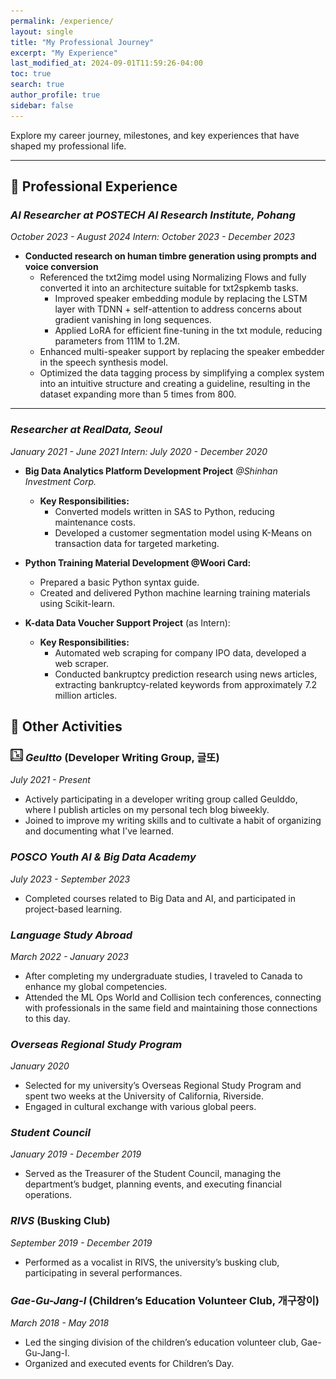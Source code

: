 ```yaml
---
permalink: /experience/
layout: single
title: "My Professional Journey"
excerpt: "My Experience"
last_modified_at: 2024-09-01T11:59:26-04:00
toc: true
search: true
author_profile: true
sidebar: false
---
```


Explore my career journey, milestones, and key experiences that have shaped my professional life.

---

## 💼 Professional Experience

### *AI Researcher at POSTECH AI Research Institute, Pohang*
*October 2023 - August 2024*
*Intern: October 2023 - December 2023*

- **Conducted research on human timbre generation using prompts and voice conversion**
  - Referenced the txt2img model using Normalizing Flows and fully converted it into an architecture suitable for txt2spkemb tasks.
    - Improved speaker embedding module by replacing the LSTM layer with TDNN + self-attention to address concerns about gradient vanishing in long sequences.
    - Applied LoRA for efficient fine-tuning in the txt module, reducing parameters from 111M to 1.2M.
  - Enhanced multi-speaker support by replacing the speaker embedder in the speech synthesis model.
  - Optimized the data tagging process by simplifying a complex system into an intuitive structure and creating a guideline, resulting in the dataset expanding more than 5 times from 800.

<!-- **Result**
- Original wav 1
<video width="200" controls>
  <source src="/assets/videos/audio1.mp4" type="video/mp4">
  Your browser does not support the video tag.
</video>

=> prompt: "20대 여성으로 음높이가 높고 차분하고 부드러운 목소리"

- Converted wav 1
<video width="200" controls>
  <source src="/assets/videos/audio2.mp4" type="video/mp4">
  Your browser does not support the video tag.
</video>

- Original wav 2
<video width="200" controls>
  <source src="/assets/videos/audio3.mp4" type="video/mp4">
  Your browser does not support the video tag.
</video>

=> prompt: "20대 여성으로 음높이가 높고 차분하고 부드러운 목소리"

- Converted wav 2
<video width="200" controls>
  <source src="/assets/videos/audio4.mp4" type="video/mp4">
  Your browser does not support the video tag.
</video> -->

---

### *Researcher at RealData, Seoul*
*January 2021 - June 2021*
*Intern: July 2020 - December 2020*

- **Big Data Analytics Platform Development Project** *@Shinhan Investment Corp.*
  - **Key Responsibilities:**
    - Converted models written in SAS to Python, reducing maintenance costs.
    - Developed a customer segmentation model using K-Means on transaction data for targeted marketing.

- **Python Training Material Development @Woori Card:**
    - Prepared a basic Python syntax guide.
    - Created and delivered Python machine learning training materials using Scikit-learn.

- **K-data Data Voucher Support Project** (as Intern):
  - **Key Responsibilities:**
    - Automated web scraping for company IPO data, developed a web scraper.
    - Conducted bankruptcy prediction research using news articles, extracting bankruptcy-related keywords from approximately 7.2 million articles.


## 🌟 Other Activities

### <img src="/assets/img/geul.png" alt="Geultto Icon" width="20" height="20"> *Geultto* (Developer Writing Group, 글또)
*July 2021 - Present*

- Actively participating in a developer writing group called Geulddo, where I publish articles on my personal tech blog biweekly.
- Joined to improve my writing skills and to cultivate a habit of organizing and documenting what I've learned.

### *POSCO Youth AI & Big Data Academy*
*July 2023 - September 2023*

- Completed courses related to Big Data and AI, and participated in project-based learning.

### *Language Study Abroad*
*March 2022 - January 2023*

- After completing my undergraduate studies, I traveled to Canada to enhance my global competencies.
- Attended the ML Ops World and Collision tech conferences, connecting with professionals in the same field and maintaining those connections to this day.

### *Overseas Regional Study Program*
*January 2020*

- Selected for my university’s Overseas Regional Study Program and spent two weeks at the University of California, Riverside.
- Engaged in cultural exchange with various global peers.

### *Student Council*
*January 2019 - December 2019*

- Served as the Treasurer of the Student Council, managing the department’s budget, planning events, and executing financial operations.

### *RIVS* (Busking Club)
*September 2019 - December 2019*

- Performed as a vocalist in RIVS, the university’s busking club, participating in several performances.

### *Gae-Gu-Jang-I* (Children’s Education Volunteer Club, 개구장이)
*March 2018 - May 2018*

- Led the singing division of the children’s education volunteer club, Gae-Gu-Jang-I.
- Organized and executed events for Children’s Day.


